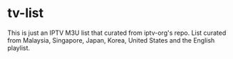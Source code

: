 # tv-list
This is just an IPTV M3U list that curated from iptv-org's repo. List curated from Malaysia, Singapore, Japan, Korea, United States and the English playlist.

